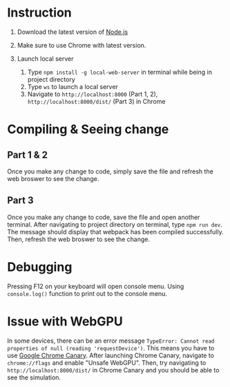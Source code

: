 # Instruction

1. Download the latest version of [Node.js](https://nodejs.org/en/download/)

2. Make sure to use Chrome with latest version.

3. Launch local server 

   1. Type `npm install -g local-web-server` in terminal while being in project directory
   2. Type `ws` to launch a local server
   3. Navigate to `http://localhost:8000` (Part 1, 2), `http://localhost:8000/dist/` (Part 3) in Chrome 

# Compiling & Seeing change

## Part 1 & 2

Once you make any change to code, simply save the file and refresh the web broswer to see the change.

## Part 3

Once you make any change to code, save the file and open another terminal.
After navigating to project directory on terminal, type `npm run dev`. 
The message should display that webpack has been compiled successfully.
Then, refresh the web broswer to see the change. 

# Debugging

Pressing F12 on your keyboard will open console menu. 
Using `console.log()` function to print out to the console menu.

# Issue with WebGPU

In some devices, there can be an error message `TypeError: Cannot read properties of null (reading 'requestDevice')`.
This means you have to use [Google Chrome Canary](https://www.google.com/chrome/canary/).
After launching Chrome Canary, navigate to `chrome://flags` and enable "Unsafe WebGPU".
Then, try navigating to `http://localhost:8000/dist/` in Chrome Canary and you should be able to see the simulation.
